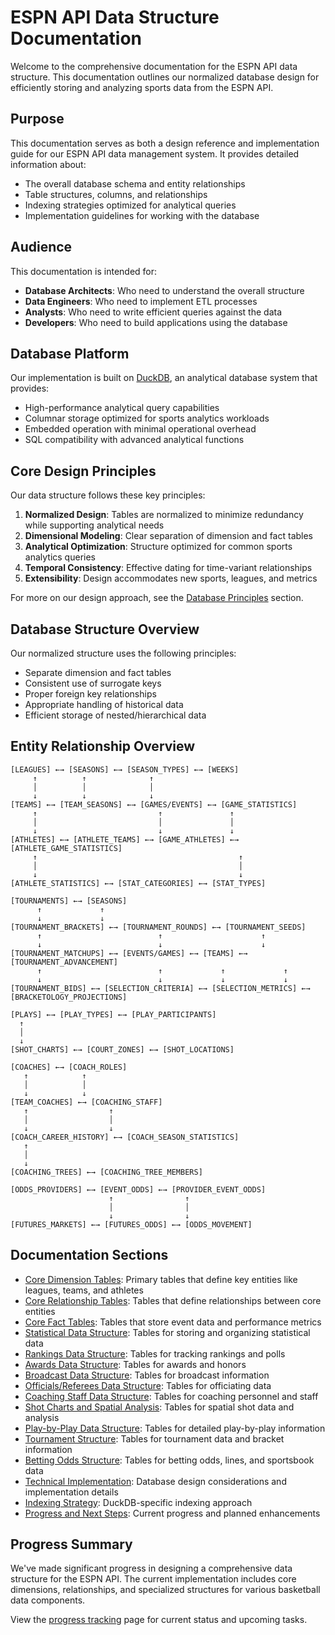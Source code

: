 # ESPN API Data Structure Documentation

Welcome to the comprehensive documentation for the ESPN API data structure. This documentation outlines our normalized database design for efficiently storing and analyzing sports data from the ESPN API.

## Purpose

This documentation serves as both a design reference and implementation guide for our ESPN API data management system. It provides detailed information about:

- The overall database schema and entity relationships
- Table structures, columns, and relationships
- Indexing strategies optimized for analytical queries
- Implementation guidelines for working with the database

## Audience

This documentation is intended for:

- **Database Architects**: Who need to understand the overall structure
- **Data Engineers**: Who need to implement ETL processes
- **Analysts**: Who need to write efficient queries against the data
- **Developers**: Who need to build applications using the database

## Database Platform

Our implementation is built on [DuckDB](https://duckdb.org/), an analytical database system that provides:

- High-performance analytical query capabilities
- Columnar storage optimized for sports analytics workloads
- Embedded operation with minimal operational overhead
- SQL compatibility with advanced analytical functions

## Core Design Principles

Our data structure follows these key principles:

1. **Normalized Design**: Tables are normalized to minimize redundancy while supporting analytical needs
2. **Dimensional Modeling**: Clear separation of dimension and fact tables
3. **Analytical Optimization**: Structure optimized for common sports analytics queries
4. **Temporal Consistency**: Effective dating for time-variant relationships
5. **Extensibility**: Design accommodates new sports, leagues, and metrics

For more on our design approach, see the [Database Principles](database-principles.md) section.

## Database Structure Overview

Our normalized structure uses the following principles:

- Separate dimension and fact tables
- Consistent use of surrogate keys
- Proper foreign key relationships
- Appropriate handling of historical data
- Efficient storage of nested/hierarchical data

## Entity Relationship Overview

```
[LEAGUES] ←→ [SEASONS] ←→ [SEASON_TYPES] ←→ [WEEKS]
     ↑          ↑              ↑
     │          │              │
     ↓          ↓              ↓
[TEAMS] ←→ [TEAM_SEASONS] ←→ [GAMES/EVENTS] ←→ [GAME_STATISTICS]
     ↑                           ↑               ↑
     │                           │               │
     ↓                           ↓               ↓
[ATHLETES] ←→ [ATHLETE_TEAMS] ←→ [GAME_ATHLETES] ←→ [ATHLETE_GAME_STATISTICS]
     ↑                                             ↑
     │                                             │
     ↓                                             ↓
[ATHLETE_STATISTICS] ←→ [STAT_CATEGORIES] ←→ [STAT_TYPES]

[TOURNAMENTS] ←→ [SEASONS]
      ↑             ↑
      ↓             ↓
[TOURNAMENT_BRACKETS] ←→ [TOURNAMENT_ROUNDS] ←→ [TOURNAMENT_SEEDS]
      ↑                          ↑                      ↑
      ↓                          ↓                      ↓
[TOURNAMENT_MATCHUPS] ←→ [EVENTS/GAMES] ←→ [TEAMS] ←→ [TOURNAMENT_ADVANCEMENT]
      ↑                          ↑             ↑             ↑
      ↓                          ↓             ↓             ↓
[TOURNAMENT_BIDS] ←→ [SELECTION_CRITERIA] ←→ [SELECTION_METRICS] ←→ [BRACKETOLOGY_PROJECTIONS]

[PLAYS] ←→ [PLAY_TYPES] ←→ [PLAY_PARTICIPANTS]
  ↑
  │
  ↓
[SHOT_CHARTS] ←→ [COURT_ZONES] ←→ [SHOT_LOCATIONS]

[COACHES] ←→ [COACH_ROLES]
   ↑            ↑
   │            │
   ↓            ↓
[TEAM_COACHES] ←→ [COACHING_STAFF]
   ↑                  ↑
   │                  │
   ↓                  ↓
[COACH_CAREER_HISTORY] ←→ [COACH_SEASON_STATISTICS]
   ↑
   │
   ↓
[COACHING_TREES] ←→ [COACHING_TREE_MEMBERS]

[ODDS_PROVIDERS] ←→ [EVENT_ODDS] ←→ [PROVIDER_EVENT_ODDS]
                      ↑                ↑
                      │                │
                      ↓                ↓
[FUTURES_MARKETS] ←→ [FUTURES_ODDS] ←→ [ODDS_MOVEMENT]
```

## Documentation Sections

* [Core Dimension Tables](core-dimensions.md): Primary tables that define key entities like leagues, teams, and athletes
* [Core Relationship Tables](core-relationships.md): Tables that define relationships between core entities
* [Core Fact Tables](core-facts.md): Tables that store event data and performance metrics
* [Statistical Data Structure](statistics-structure.md): Tables for storing and organizing statistical data
* [Rankings Data Structure](rankings-structure.md): Tables for tracking rankings and polls
* [Awards Data Structure](awards-structure.md): Tables for awards and honors
* [Broadcast Data Structure](broadcast-structure.md): Tables for broadcast information
* [Officials/Referees Data Structure](officials-structure.md): Tables for officiating data
* [Coaching Staff Data Structure](coaching-staff-structure.md): Tables for coaching personnel and staff
* [Shot Charts and Spatial Analysis](shot-charts.md): Tables for spatial shot data and analysis
* [Play-by-Play Data Structure](play-by-play.md): Tables for detailed play-by-play information
* [Tournament Structure](tournament-structure.md): Tables for tournament data and bracket information
* [Betting Odds Structure](betting-odds-structure.md): Tables for betting odds, lines, and sportsbook data
* [Technical Implementation](technical-implementation.md): Database design considerations and implementation details
* [Indexing Strategy](indexing-strategy.md): DuckDB-specific indexing approach
* [Progress and Next Steps](progress-next-steps.md): Current progress and planned enhancements

## Progress Summary

We've made significant progress in designing a comprehensive data structure for the ESPN API. The current implementation includes core dimensions, relationships, and specialized structures for various basketball data components.

View the [progress tracking](progress-next-steps.md) page for current status and upcoming tasks. 